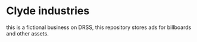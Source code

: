 # Clyde industries
this is a fictional business on DRSS, this repository stores ads for billboards and other assets.
